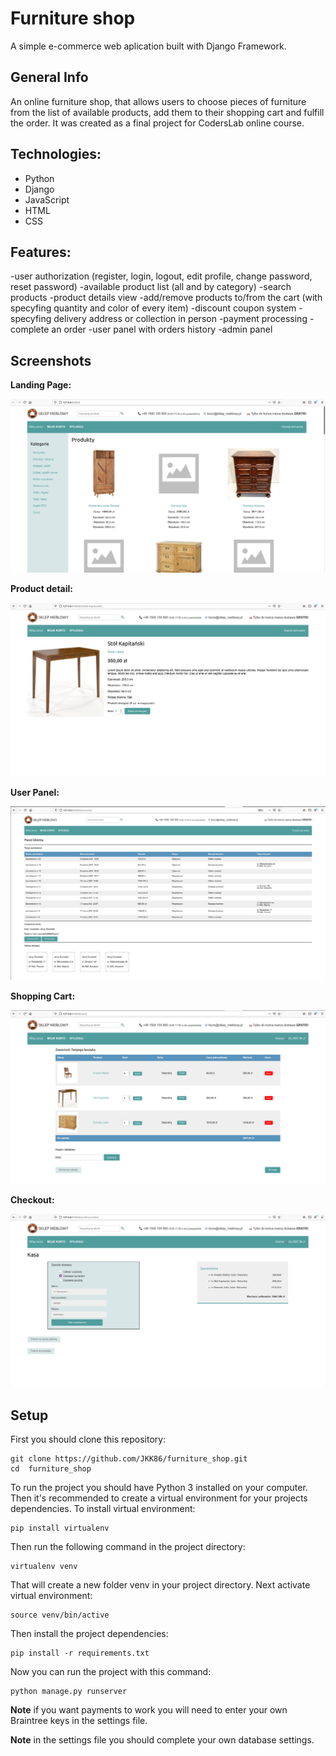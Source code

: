 # Furniture shop
A simple e-commerce web aplication built with Django Framework.

## General Info
An online furniture shop, that allows users to choose pieces of furniture from the list of available products, add them to their shopping cart and fulfill the order. It was created as a final project for CodersLab online course.

## Technologies:
- Python
- Django
- JavaScript
- HTML
- CSS

## Features:
-user authorization (register, login, logout, edit profile, change password, reset password)
-available product list (all and by category)
-search products
-product details view
-add/remove products to/from the cart (with specyfing quantity and color of every item)
-discount coupon system
-specyfing delivery address or collection in person
-payment processing
-complete an order
-user panel with orders history
-admin panel

## Screenshots
**Landing Page:**

![Product list screen](./screenshots/Product_list.png)

**Product detail:**

![Product list screen](./screenshots/Product_detail.png)

**User Panel:**

![Product list screen](./screenshots/User_panel.png)

**Shopping Cart:**

![Product list screen](./screenshots/Cart.png)

**Checkout:**

![Product list screen](./screenshots/Checkout.png)

## Setup

First you should clone this repository:
```
git clone https://github.com/JKK86/furniture_shop.git
cd  furniture_shop
```

To run the project you should have Python 3 installed on your computer. Then it's recommended to create a virtual environment for your projects dependencies. To install virtual environment:
```
pip install virtualenv
```
Then run the following command in the project directory:
```
virtualenv venv
```
That will create a new folder venv in your project directory. Next activate virtual environment:
```
source venv/bin/active
```
Then install the project dependencies:
```
pip install -r requirements.txt
```
Now you can run the project with this command:
```
python manage.py runserver
```
**Note** if you want payments to work you will need to enter your own Braintree keys in the settings file.

**Note** in the settings file you should complete your own database settings.

